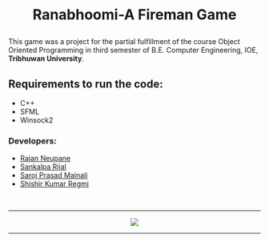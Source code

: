 # <p align=center> **Ranabhoomi-A Fireman Game**</p>

This game was a project for the partial fulfillment of the course Object Oriented Programming in third semester of B.E. Computer Engineering, IOE, **Tribhuwan University**.

## **Requirements to run the code:**

- C++
- SFML
- Winsock2

### Developers:

- [Rajan Neupane](https://github.com/Gamecoder11)
- [Sankalpa Rijal](https://github.com/rijalsankalp)
- [Saroj Prasad Mainali](https://github.com/VoidCU)
- [Shishir Kumar Regmi](https://github.com/Shishirkumarregmi)

<br>
<hr>
<p align=center><img src="./Media/Textures/bomb.png"></p><hr>
